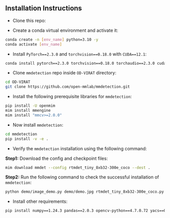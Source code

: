 ## Installation Instructions

- Clone this repo:
<!--
```bash
git clone https://github.com/TalalWasim/Video-FocalNets
cd Video-FocalNets
``` -->

- Create a conda virtual environment and activate it:

```bash
conda create -n [env_name] python=3.10 -y
conda activate [env_name]
```

- Install `PyTorch==2.3.0` and `torchvision==0.18.0` with `CUDA==12.1`:

```bash
conda install pytorch==2.3.0 torchvision==0.18.0 torchaudio==2.3.0 cudatoolkit=12.1 -c pytorch
```

- Clone `mmdetection` repo inside `OD-VIRAT` directory:
```bash
cd OD-VIRAT
git clone https://github.com/open-mmlab/mmdetection.git
```

- Install the following prerequisite libraries for  `mmdetection`:
```bash
pip install -U openmim
mim install mmengine
mim install "mmcv>=2.0.0"
```

- Now install  `mmdetection`:
```bash
cd mmdetection
pip install -v -e .
```   

- Verify the `mmdetection` installation using the following command:
  
**Step1:** Download the config and checkpoint files:
```bash
mim download mmdet --config rtmdet_tiny_8xb32-300e_coco --dest .
```
**Step2:** Run the following command to check the successful installation of `mmdetection`:
```bash
python demo/image_demo.py demo/demo.jpg rtmdet_tiny_8xb32-300e_coco.py --weights rtmdet_tiny_8xb32-300e_coco_20220902_112414-78e30dcc.pth --device cpu
```
  
- Install other requirements:
```bash
pip install numpy==1.24.3 pandas==2.0.3 opencv-python==4.7.0.72 yacs==0.1.8 PyYAML==6.0 natsort==8.4.0 pycocotools==2.0.7
```
